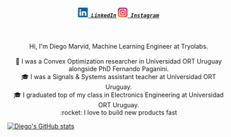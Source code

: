 <h5 align="center">
  <code><a href="https://www.linkedin.com/in/diego-marvid-a50055150/" title="LinkedIn Profile"><img width="22" src="images/linkedin.svg"> LinkedIn</a></code>
  <code><a href="https://www.instagram.com/osman__durdag/" title="Instagram Profile"><img width="22" src="images/instagram.svg"> Instagram</a></code>
</h5>
<br>

<p align="center">
  Hi, I'm Diego Marvid, Machine Learning Engineer at Tryolabs.
  <br>
  <br>
  🔬 I was a Convex Optimization researcher in Universidad ORT Uruguay alongside PhD Fernando Paganini.
  <br>
  🎓 I was a Signals & Systems assistant teacher at Universidad ORT Uruguay.
  <br>
  🎓 I graduated top of my class in Electronics Engineering at Universidad ORT Uruguay. 
  <br>
  :rocket: I love to build new products fast
</p>

[![Diego's GitHub stats](https://github-readme-stats.vercel.app/api?username=diegomarvid)](https://github.com/anuraghazra/github-readme-stats)
